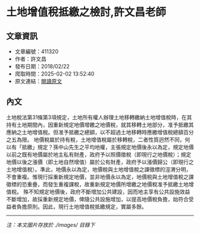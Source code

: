 # 土地增值稅抵繳之檢討,許文昌老師

## 文章資訊
- 文章編號：411320
- 作者：許文昌
- 發布日期：2018/02/22
- 爬取時間：2025-02-02 13:52:40
- 原文連結：[閱讀原文](https://real-estate.get.com.tw/Columns/detail.aspx?no=411320)

## 內文
土地稅法第31條第3項規定，土地所有權人辦理土地移轉繳納土地增值稅時，在其持有土地期間內，因重新規定地價增繳之地價稅，就其移轉土地部分，准予抵繳其應納之土地增值稅。但准予抵繳之總額，以不超過土地移轉時應繳增值稅總額百分之五為限。
地價稅屬於持有稅，土地增值稅屬於移轉稅，二者性質迥然不同，何以有「抵繳」規定？孫中山先生之平均地權，主張規定地價後永以為定，規定地價以前之既有地價屬於地主私有財產，政府予以照價徵稅（即現行之地價稅）；規定地價以後之漲價（即土地自然增值）屬於公有財產，政府予以漲價歸公（即現行之土地增值稅）。準此，地價永以為定，地價稅與土地增值稅之課徵標的涇渭分明，不會重複。惟現行採重新規定地價，並非地價永以為定，地價稅與土地增值稅之課徵標的恐重疊，而發生重複課稅，故重新規定地價所增繳之地價稅准予抵繳土地增值稅。
殊不知規定地價後，政府不斷增加公共建設，因而地主享有公共設施效益不斷增加，故採重新規定地價，俾隨公共設施增加，以提高地價稅負擔，始符合受益者負擔原則。因此，現行土地增值稅抵繳規定，實屬多餘。

---
*注：本文圖片存放於 ./images/ 目錄下*
